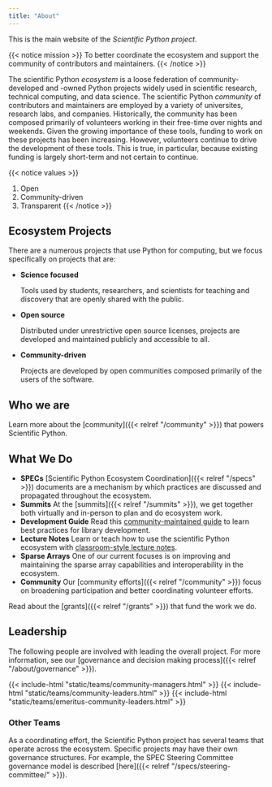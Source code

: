 ```yaml
---
title: "About"
---
```


This is the main website of the _Scientific Python project_.

{{< notice mission >}}
To better coordinate the ecosystem and support the community of contributors and maintainers.
{{< /notice >}}

The scientific Python _ecosystem_ is a loose federation of community-developed and -owned Python projects widely used in scientific
research, technical computing, and data science.
The scientific Python _community_ of contributors and maintainers are employed by a variety of universites, research labs, and companies.
Historically, the community has been composed primarily of volunteers working in their free-time over nights and weekends.
Given the growing importance of these tools, funding to work on these projects has been increasing.
However, volunteers continue to drive the development of these tools.
This is true, in particular, because existing funding is largely short-term and not certain to continue.

{{< notice values >}}

1. Open
2. Community-driven
3. Transparent
   {{< /notice >}}

## Ecosystem Projects

There are a numerous projects that use Python for computing, but we focus specifically on projects that are:

- **Science focused**

  Tools used by students, researchers, and scientists for teaching and discovery that are openly shared with the public.

- **Open source**

  Distributed under unrestrictive open source licenses, projects are developed and maintained publicly and accessible to all.

- **Community-driven**

  Projects are developed by open communities composed primarily of the users of the software.

## Who we are

Learn more about the [community]({{< relref "/community" >}}) that
powers Scientific Python.

## What We Do

- **SPECs**
  [Scientific Python Ecosystem Coordination]({{< relref "/specs" >}})
  documents are a mechanism by which practices are
  discussed and propagated throughout the ecosystem.
- **Summits**
  At the [summits]({{< relref "/summits" >}}), we get together both virtually and in-person
  to plan and do ecosystem work.
- **Development Guide**
  Read this [community-maintained guide](https://learn.scientific-python.org/development/)
  to learn best practices for library development.
- **Lecture Notes**
  Learn or teach how to use the scientific Python ecosystem with [classroom-style lecture notes](https://lectures.scientific-python.org).
- **Sparse Arrays**
  One of our current focuses is on improving and maintaining the
  sparse array capabilities and interoperability in the ecosystem.
- **Community**
  Our [community efforts]({{< relref "/community" >}}) focus
  on broadening participation and better coordinating volunteer efforts.

<!--
- **Tools**
  We maintain a collection of [tools]({{< relref "/tools" >}})
  used across the ecosystem.
-->

Read about the [grants]({{< relref "/grants" >}}) that fund the work we do.

## Leadership

The following people are involved with leading the overall project.
For more information, see our [governance and decision making process]({{< relref "/about/governance" >}}).

{{< include-html "static/teams/community-managers.html" >}}
{{< include-html "static/teams/community-leaders.html" >}}
{{< include-html "static/teams/emeritus-community-leaders.html" >}}

### Other Teams

As a coordinating effort, the Scientific Python project has several teams that operate across the ecosystem.
Specific projects may have their own governance structures.
For example, the SPEC Steering Committee governance model is described [here]({{< relref "/specs/steering-committee/" >}}).
